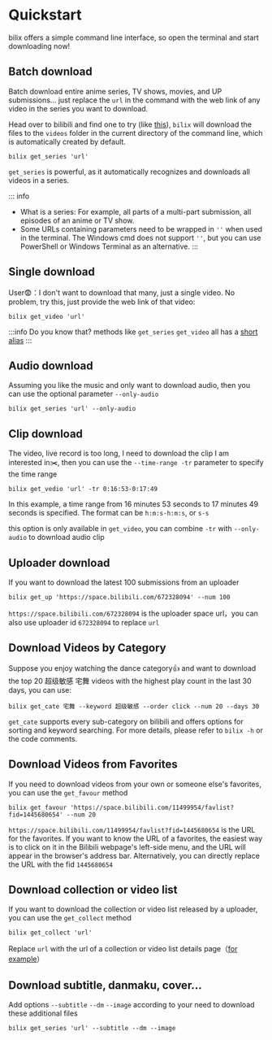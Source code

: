 # Quickstart

bilix offers a simple command line interface, so open the terminal and start downloading now!

## Batch download

Batch download entire anime series, TV shows, movies, and UP submissions... just replace the `url` in the
command with the web link of any video in the series you want to download.

Head over to bilibili and find one to try (like [this](https://www.bilibili.com/video/BV1JE411g7XF)),
`bilix` will download the files to the `videos` folder in the current directory of the command line, which is automatically created by default.

```shell
bilix get_series 'url'
```

`get_series` is powerful, as it automatically recognizes and downloads all videos in a series.

::: info
* What is a series: For example, all parts of a multi-part submission, all episodes of an anime or TV show.
* Some URLs containing parameters need to be wrapped in `''` when used in the terminal.
The Windows cmd does not support `''`, but you can use PowerShell or Windows Terminal as an alternative.
:::

## Single download

User😨：I don't want to download that many, just a single video. No problem, try this, just provide the web link of that video:

```shell
bilix get_video 'url'
```
:::info
Do you know that? methods like `get_series` `get_video` all has a [short alias](/en/advance_guide)
:::


## Audio download

Assuming you like the music and only want to download audio, then you can use the optional parameter `--only-audio`

```shell
bilix get_series 'url' --only-audio
```

## Clip download

The video, live record is too long, I need to download the clip I am interested in✂️, then you can use the
`--time-range -tr` parameter to specify the time range

```shell
bilix get_vedio 'url' -tr 0:16:53-0:17:49
```

In this example, a time range from 16 minutes 53 seconds to 17 minutes 49 seconds is specified.
The format can be `h:m:s-h:m:s`, or `s-s`

this option is only available in `get_video`, you can combine `-tr` with `--only-audio` to download audio clip

## Uploader download

If you want to download the latest 100 submissions from an uploader

```shell
bilix get_up 'https://space.bilibili.com/672328094' --num 100
```

`https://space.bilibili.com/672328094` is the uploader space url，you can also use uploader id `672328094` to replace `url`


## Download Videos by Category

Suppose you enjoy watching the dance category👍 and want to download the top 20 超级敏感 宅舞 videos with
the highest play count in the last 30 days, you can use:

```shell
bilix get_cate 宅舞 --keyword 超级敏感 --order click --num 20 --days 30
```

`get_cate` supports every sub-category on bilibili and offers options for sorting and keyword searching.
For more details, please refer to `bilix -h` or the code comments.

## Download Videos from Favorites

If you need to download videos from your own or someone else's favorites, you can use the `get_favour` method

```shell
bilix get_favour 'https://space.bilibili.com/11499954/favlist?fid=1445680654' --num 20
```

`https://space.bilibili.com/11499954/favlist?fid=1445680654` is the URL for the favorites. If you want to know
the URL of a favorites, the easiest way is to click on it in the Bilibili webpage's left-side menu, and the URL
will appear in the browser's address bar. Alternatively, you can directly replace the URL with the fid `1445680654`

## Download collection or video list

If you want to download the collection or video list released by a uploader, you can use the `get_collect` method

```shell
bilix get_collect 'url'
```

Replace `url` with the url of a collection or video list details page（[for example](https://space.bilibili.com/369750017/channel/collectiondetail?sid=630)）


## Download subtitle, danmaku, cover...

Add options `--subtitle` `--dm` `--image` according to your need to download these additional files

```shell
bilix get_series 'url' --subtitle --dm --image
```
